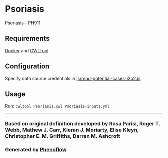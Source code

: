 # Psoriasis

Psoriasis - PH911

## Requirements

[Docker](https://docs.docker.com/install/) and [CWLTool](https://github.com/common-workflow-language/cwltool#install)

## Configuration

Specify data source credentials in [js/read-potential-cases-i2b2.js](js/read-potential-cases-i2b2.js).

## Usage

Run: `cwltool Psoriasis.cwl Psoriasis-inputs.yml`

***

### Based on original definition developed by Rosa Parisi, Roger T. Webb, Mathew J. Carr, Kieran J. Moriarty, Elise Kleyn, Christopher E. M. Griffiths, Darren M. Ashcroft
### Generated by [Phenoflow](https://kclhi.org/phenoflow).
